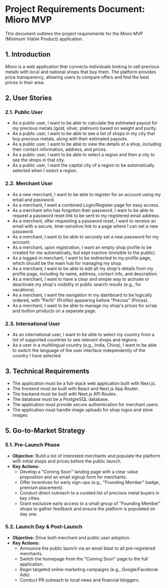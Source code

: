 # Project Requirements Document: Mioro MVP

This document outlines the project requirements for the Mioro MVP (Minimum Viable Product) application.

## 1. Introduction

Mioro is a web application that connects individuals looking to sell precious metals with local and national shops that buy them. The platform provides price transparency, allowing users to compare offers and find the best prices in their area.

## 2. User Stories

### 2.1. Public User

- As a public user, I want to be able to calculate the estimated payout for my precious metals (gold, silver, platinum) based on weight and purity.
- As a public user, I want to be able to see a list of shops in my city that buy precious metals, along with their estimated payouts.
- As a public user, I want to be able to view the details of a shop, including their contact information, address, and prices.
- As a public user, I want to be able to select a region and then a city to see the shops in that city.
- As a public user, I want the capital city of a region to be automatically selected when I select a region.

### 2.2. Merchant User

- As a new merchant, I want to be able to register for an account using my email and password.
- As a merchant, I want a combined Login/Register page for easy access.
- As a merchant who has forgotten their password, I want to be able to request a password reset link to be sent to my registered email address.
- As a merchant, after requesting a password reset, I want to receive an email with a secure, time-sensitive link to a page where I can set a new password.
- As a merchant, I want to be able to securely set a new password for my account.
- As a merchant, upon registration, I want an empty shop profile to be created for me automatically, but kept inactive (invisible to the public).
- As a logged-in merchant, I want to be redirected to my profile page, which should be the main hub for managing my shop.
- As a merchant, I want to be able to edit all my shop's details from my profile page, including its name, address, contact info, and description.
- As a merchant, I want to have a clear and simple way to activate or deactivate my shop's visibility in public search results (e.g., for vacations).
- As a merchant, I want the navigation in my dashboard to be logically ordered, with "Perfil" (Profile) appearing before "Precios" (Prices).
- As a merchant, I want to be able to manage my shop's prices for scrap and bullion products on a separate page.

### 2.3. International User

- As an international user, I want to be able to select my country from a list of supported countries to see relevant shops and regions.
- As a user in a multilingual country (e.g., India, China), I want to be able to switch the language of the user interface independently of the country I have selected.

## 3. Technical Requirements

- The application must be a full-stack web application built with Next.js.
- The frontend must be built with React and Next.js App Router.
- The backend must be built with Next.js API Routes.
- The database must be a PostgreSQL database.
- The application must provide secure authentication for merchant users.
- The application must handle image uploads for shop logos and store images.

## 5. Go-to-Market Strategy

### 5.1. Pre-Launch Phase

- **Objective:** Build a list of interested merchants and populate the platform with initial shops and prices before the public launch.
- **Key Actions:**
    - Develop a "Coming Soon" landing page with a clear value proposition and an email signup form for merchants.
    - Offer incentives for early sign-ups (e.g., "Founding Member" badge, premium placement).
    - Conduct direct outreach to a curated list of precious metal buyers in key cities.
    - Grant exclusive early access to a small group of "Founding Member" shops to gather feedback and ensure the platform is populated on day one.

### 5.2. Launch Day & Post-Launch

- **Objective:** Drive both merchant and public user adoption.
- **Key Actions:**
    - Announce the public launch via an email blast to all pre-registered merchants.
    - Switch the homepage from the "Coming Soon" page to the full application.
    - Begin targeted online marketing campaigns (e.g., Google/Facebook Ads).
    - Conduct PR outreach to local news and financial bloggers.
